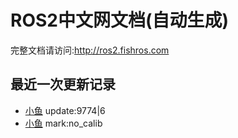 # ROS2中文网文档(自动生成)

完整文档请访问:http://ros2.fishros.com

## 最近一次更新记录
- [小鱼](https://github.com/fishros) update:9774|6
- [小鱼](https://github.com/fishros) mark:no_calib
